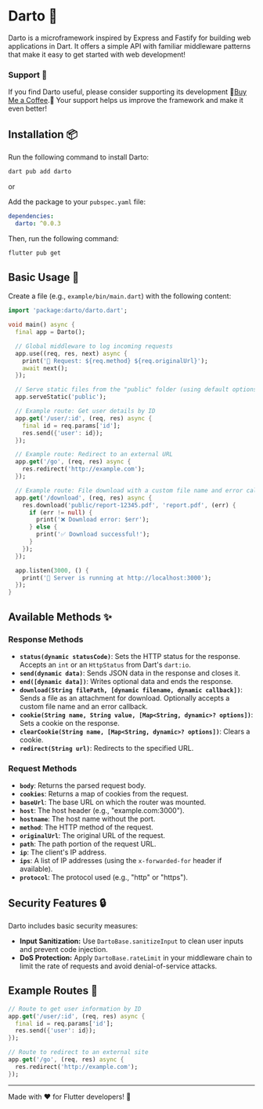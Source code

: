 # Darto 🚀

Darto is a microframework inspired by Express and Fastify for building web applications in Dart. It offers a simple API with familiar middleware patterns that make it easy to get started with web development!

### Support 💖

If you find Darto useful, please consider supporting its development 🌟[Buy Me a Coffee](https://buymeacoffee.com/evandersondev).🌟 Your support helps us improve the framework and make it even better!

## Installation 📦

Run the following command to install Darto:

```bash
dart pub add darto
```

or

Add the package to your `pubspec.yaml` file:

```yaml
dependencies:
  darto: ^0.0.3
```

Then, run the following command:

```bash
flutter pub get
```

## Basic Usage 🚀

Create a file (e.g., `example/bin/main.dart`) with the following content:

```dart
import 'package:darto/darto.dart';

void main() async {
  final app = Darto();

  // Global middleware to log incoming requests
  app.use((req, res, next) async {
    print('📝 Request: ${req.method} ${req.originalUrl}');
    await next();
  });

  // Serve static files from the "public" folder (using default options)
  app.serveStatic('public');

  // Example route: Get user details by ID
  app.get('/user/:id', (req, res) async {
    final id = req.params['id'];
    res.send({'user': id});
  });

  // Example route: Redirect to an external URL
  app.get('/go', (req, res) async {
    res.redirect('http://example.com');
  });

  // Example route: File download with a custom file name and error callback
  app.get('/download', (req, res) async {
    res.download('public/report-12345.pdf', 'report.pdf', (err) {
      if (err != null) {
        print('❌ Download error: $err');
      } else {
        print('✅ Download successful!');
      }
    });
  });

  app.listen(3000, () {
    print('🔹 Server is running at http://localhost:3000');
  });
}
```

## Available Methods ✨

### Response Methods

- **`status(dynamic statusCode)`**: Sets the HTTP status for the response. Accepts an `int` or an `HttpStatus` from Dart's `dart:io`.
- **`send(dynamic data)`**: Sends JSON data in the response and closes it.
- **`end([dynamic data])`**: Writes optional data and ends the response.
- **`download(String filePath, [dynamic filename, dynamic callback])`**: Sends a file as an attachment for download. Optionally accepts a custom file name and an error callback.
- **`cookie(String name, String value, [Map<String, dynamic>? options])`**: Sets a cookie on the response.
- **`clearCookie(String name, [Map<String, dynamic>? options])`**: Clears a cookie.
- **`redirect(String url)`**: Redirects to the specified URL.

### Request Methods

- **`body`**: Returns the parsed request body.
- **`cookies`**: Returns a map of cookies from the request.
- **`baseUrl`**: The base URL on which the router was mounted.
- **`host`**: The host header (e.g., "example.com:3000").
- **`hostname`**: The host name without the port.
- **`method`**: The HTTP method of the request.
- **`originalUrl`**: The original URL of the request.
- **`path`**: The path portion of the request URL.
- **`ip`**: The client's IP address.
- **`ips`**: A list of IP addresses (using the `x-forwarded-for` header if available).
- **`protocol`**: The protocol used (e.g., "http" or "https").

## Security Features 🔒

Darto includes basic security measures:

- **Input Sanitization:** Use `DartoBase.sanitizeInput` to clean user inputs and prevent code injection.
- **DoS Protection:** Apply `DartoBase.rateLimit` in your middleware chain to limit the rate of requests and avoid denial-of-service attacks.

## Example Routes 📡

```dart
// Route to get user information by ID
app.get('/user/:id', (req, res) async {
  final id = req.params['id'];
  res.send({'user': id});
});

// Route to redirect to an external site
app.get('/go', (req, res) async {
  res.redirect('http://example.com');
});
```

---

Made with ❤️ for Flutter developers! 🎯
